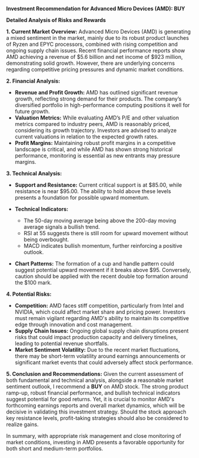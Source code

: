 **Investment Recommendation for Advanced Micro Devices (AMD): BUY**

**Detailed Analysis of Risks and Rewards**

**1. Current Market Overview:**
Advanced Micro Devices (AMD) is generating a mixed sentiment in the market, mainly due to its robust product launches of Ryzen and EPYC processors, combined with rising competition and ongoing supply chain issues. Recent financial performance reports show AMD achieving a revenue of $5.6 billion and net income of $923 million, demonstrating solid growth. However, there are underlying concerns regarding competitive pricing pressures and dynamic market conditions. 

**2. Financial Analysis:**
- **Revenue and Profit Growth:** AMD has outlined significant revenue growth, reflecting strong demand for their products. The company’s diversified portfolio in high-performance computing positions it well for future growth.
- **Valuation Metrics:** While evaluating AMD’s P/E and other valuation metrics compared to industry peers, AMD is reasonably priced, considering its growth trajectory. Investors are advised to analyze current valuations in relation to the expected growth rates.
- **Profit Margins:** Maintaining robust profit margins in a competitive landscape is critical, and while AMD has shown strong historical performance, monitoring is essential as new entrants may pressure margins.

**3. Technical Analysis:**
- **Support and Resistance:** Current critical support is at $85.00, while resistance is near $95.00. The ability to hold above these levels presents a foundation for possible upward momentum.
- **Technical Indicators:**
  - The 50-day moving average being above the 200-day moving average signals a bullish trend.
  - RSI at 55 suggests there is still room for upward movement without being overbought.
  - MACD indicates bullish momentum, further reinforcing a positive outlook.
  
- **Chart Patterns:** The formation of a cup and handle pattern could suggest potential upward movement if it breaks above $95. Conversely, caution should be applied with the recent double top formation around the $100 mark.

**4. Potential Risks:**
- **Competition:** AMD faces stiff competition, particularly from Intel and NVIDIA, which could affect market share and pricing power. Investors must remain vigilant regarding AMD's ability to maintain its competitive edge through innovation and cost management.
- **Supply Chain Issues:** Ongoing global supply chain disruptions present risks that could impact production capacity and delivery timelines, leading to potential revenue shortfalls.
- **Market Sentiment Volatility:** Due to the recent market fluctuations, there may be short-term volatility around earnings announcements or significant market events that could adversely affect stock performance.

**5. Conclusion and Recommendations:**
Given the current assessment of both fundamental and technical analysis, alongside a reasonable market sentiment outlook, I recommend a **BUY** on AMD stock. The strong product ramp-up, robust financial performance, and bullish technical indicators suggest potential for good returns. Yet, it is crucial to monitor AMD's forthcoming earnings reports and overall market dynamics, which will be decisive in validating this investment strategy. Should the stock approach key resistance levels, profit-taking strategies should also be considered to realize gains.

In summary, with appropriate risk management and close monitoring of market conditions, investing in AMD presents a favorable opportunity for both short and medium-term portfolios.
```